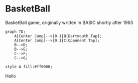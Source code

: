 # BasketBall
BasketBall game, originally written in BASIC shortly after 1963


```mermaid 
graph TD;
    A[Center Jump]-->|0.1|B[Dartmouth Tap];
    A[Center Jump]-->|0.1|C[Opponent Tap];
    B-->D;
    B-->E;
    C-->F;
    C-->G;

style A fill:#ff0000;

```

Hello
